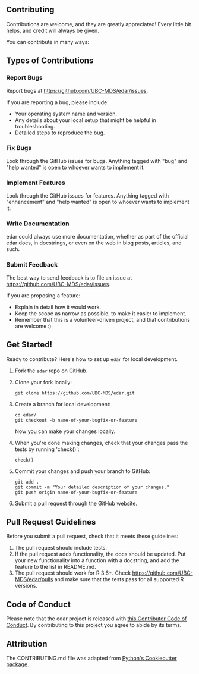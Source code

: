 
## Contributing

Contributions are welcome, and they are greatly appreciated! Every little bit
helps, and credit will always be given.

You can contribute in many ways:

## Types of Contributions


### Report Bugs

Report bugs at https://github.com/UBC-MDS/edar/issues.

If you are reporting a bug, please include:

* Your operating system name and version.
* Any details about your local setup that might be helpful in troubleshooting.
* Detailed steps to reproduce the bug.

### Fix Bugs

Look through the GitHub issues for bugs. Anything tagged with "bug" and "help
wanted" is open to whoever wants to implement it.

### Implement Features

Look through the GitHub issues for features. Anything tagged with "enhancement"
and "help wanted" is open to whoever wants to implement it.

### Write Documentation

edar could always use more documentation, whether as part of the
official edar docs, in docstrings, or even on the web in blog posts,
articles, and such.

### Submit Feedback

The best way to send feedback is to file an issue at https://github.com/UBC-MDS/edar/issues.

If you are proposing a feature:

* Explain in detail how it would work.
* Keep the scope as narrow as possible, to make it easier to implement.
* Remember that this is a volunteer-driven project, and that contributions
  are welcome :)

## Get Started!

Ready to contribute? Here's how to set up `edar` for local development.

1. Fork the `edar` repo on GitHub.

2. Clone your fork locally:

	```
	git clone https://github.com/UBC-MDS/edar.git
	```

3. Create a branch for local development:

	```
	cd edar/
	git checkout -b name-of-your-bugfix-or-feature
	```

   	Now you can make your changes locally.

4. When you're done making changes, check that your changes pass the tests by running 'check()`:

	```
	check()
	```

5. Commit your changes and push your branch to GitHub:

	```
	git add .
	git commit -m "Your detailed description of your changes."
	git push origin name-of-your-bugfix-or-feature
	```

7. Submit a pull request through the GitHub website.

## Pull Request Guidelines

Before you submit a pull request, check that it meets these guidelines:

1. The pull request should include tests.
2. If the pull request adds functionality, the docs should be updated. Put
   your new functionality into a function with a docstring, and add the
   feature to the list in README.md.
3. The pull request should work for R 3.6+. Check https://github.com/UBC-MDS/edar/pulls and make sure that the tests pass for all supported R versions.

## Code of Conduct

Please note that the edar project is released with [this Contributor Code of Conduct](CONDUCT.md). By contributing to this project you agree to abide by its terms.

## Attribution

The CONTRIBUTING.md file was adapted from [Python's Cookiecutter package](https://github.com/audreyr/cookiecutter-pypackage). 
